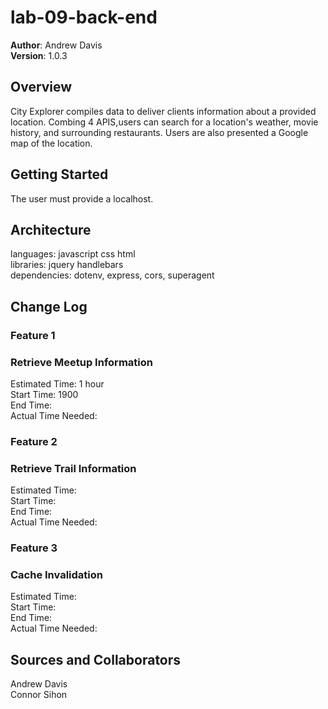 # lab-09-back-end
**Author**: Andrew Davis  
**Version**: 1.0.3


## Overview

City Explorer compiles data to deliver clients information about a provided location. Combing 4 APIS,users can search for a location's weather, movie history, and surrounding restaurants. Users are also presented a Google map of the location.

## Getting Started

The user must provide a localhost.


## Architecture
languages: javascript css html  
libraries: jquery handlebars  
dependencies: dotenv, express, cors, superagent  


## Change Log
### Feature 1
### Retrieve Meetup Information

Estimated Time: 1 hour  
Start Time: 1900  
End Time:   
Actual Time Needed:  

### Feature 2
### Retrieve Trail Information

Estimated Time:  
Start Time:   
End Time:   
Actual Time Needed:  

### Feature 3
### Cache Invalidation

Estimated Time:  
Start Time:   
End Time:   
Actual Time Needed: 


## Sources and Collaborators
Andrew Davis  
Connor Sihon